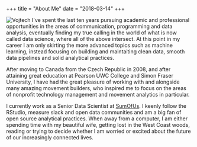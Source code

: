 +++
title = "About Me"
date = "2018-03-14"
+++


![Vojtech](/img/me.jpg) I've spent the last ten years pursuing academic and professional opportunities in the areas of communication, programming and data analysis, eventually finding my true calling in the world of what is now called data science, where all of the above intersect. At this point in my career I am only skirting the more advanced topics such as machine learning, instead focusing on building and maintaiting clean data, smooth data pipelines and solid analytical practices.

After moving to Canada from the Czech Republic in 2008, and after attaining great education at Pearson UWC College and Simon Fraser University, I have had the great pleasure of working with and alongside many amazing movement builders, who inspired me to focus on the areas of nonprofit technology management and movement analytics in particular. 

I currently work as a Senior Data Scientist at [SumOfUs](https://sumofus.org). I keenly follow the RStudio, measure slack and open data communities and am a big fan of open source analytical practices. When away from a computer, I am either spending time with my beautiful wife, getting lost in the West Coast woods, reading or trying to decide whether I am worried or excited about the future of our increasingly connected lives.    



